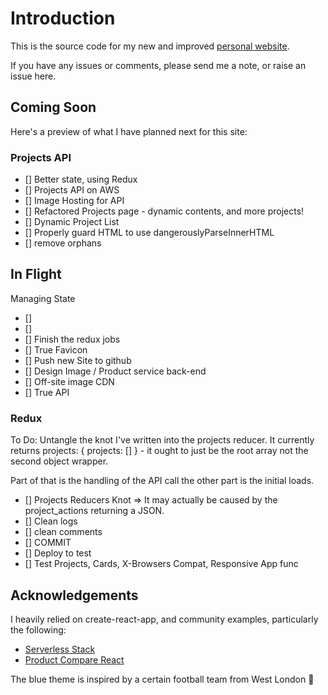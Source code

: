 # Introduction

This is the source code for my new and improved [personal website](https://www.andrewvoneshen.com).

If you have any issues or comments, please send me a note, or raise an issue here.

## Coming Soon

Here's a preview of what I have planned next for this site:

### Projects API
 - [] Better state, using Redux
 - [] Projects API on AWS
 - [] Image Hosting for API
 - [] Refactored Projects page - dynamic contents, and more projects!
 - [] Dynamic Project List
 - [] Properly guard HTML to use dangerouslyParseInnerHTML
 - [] remove orphans

## In Flight

Managing State

 - []
 - []
 - [] Finish the redux jobs
 - [] True Favicon
 - [] Push new Site to github
 - [] Design Image / Product service back-end
 - [] Off-site image CDN
 - [] True API

### Redux

 To Do: Untangle the knot I've written into the projects reducer. It currently returns projects: { projects: [] } - it ought to just be the root array not the second object wrapper.

 Part of that is the handling of the API call the other part is the initial loads.

 - [] Projects Reducers Knot => It may actually be caused by the project_actions returning a JSON.
 - [] Clean logs
 - [] clean comments
 - [] COMMIT
 - [] Deploy to test
 - [] Test Projects, Cards, X-Browsers Compat, Responsive App func

## Acknowledgements

I heavily relied on create-react-app, and community examples, particularly the following:

 - [Serverless Stack](https://serverless-stack.com/)
 - [Product Compare React](https://github.com/Rhymond/product-compare-react)

The blue theme is inspired by a certain football team from West London 🦁
